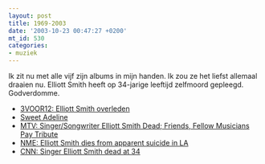 ```yaml
---
layout: post
title: 1969-2003
date: '2003-10-23 00:47:27 +0200'
mt_id: 530
categories:
- muziek
---
```

Ik zit nu met alle vijf zijn albums in mijn handen. Ik zou ze het liefst allemaal draaien nu. Elliott Smith heeft op 34-jarige leeftijd zelfmoord gepleegd. Godverdomme.

<ul>
<li><a href="http://3voor12.vpro.nl/14530401">3VOOR12: Elliott Smith overleden</a></li>
<li><a href="http://www.sweetadeline.net/">Sweet Adeline</a></li>
<li><a href="http://www.mtv.com/news/articles/1479869/20031022/story.jhtml">MTV: Singer/Songwriter Elliott Smith Dead; Friends, Fellow Musicians Pay Tribute</a></li>
<li><a href="http://www.nme.com/news/106511.htm">NME: Elliott Smith dies from apparent suicide in LA</a></li>
<li><a href="http://www.cnn.com/2003/SHOWBIZ/Music/10/22/obit.elliott.smith.ap/index.html">CNN: Singer Elliott Smith dead at 34</a></li>
</ul>
